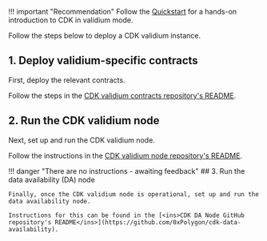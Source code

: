 !!! important "Recommendation"
    Follow the [Quickstart](quickstart.md) for a hands-on introduction to CDK in validium mode.

Follow the steps below to deploy a CDK validium instance.

## 1. Deploy validium-specific contracts

First, deploy the relevant contracts.

Follow the steps in the [CDK validium contracts repository's README</ins>](https://github.com/0xPolygon/cdk-validium-contracts).

## 2. Run the CDK validium node

Next, set up and run the CDK validium node. 

Follow the instructions in the [CDK validium node repository's README](https://github.com/0xPolygon/cdk-validium-node).


!!! danger "There are no instructions - awaiting feedback"
    ## 3. Run the data availability (DA) node

    Finally, once the CDK validium node is operational, set up and run the data availability node. 

    Instructions for this can be found in the [<ins>CDK DA Node GitHub repository's README</ins>](https://github.com/0xPolygon/cdk-data-availability).